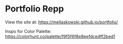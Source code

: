 # Portfolio Repp

View the site at: https://mellaskowski.github.io/portfolio/ 

Inspo for Color Palette:
https://colorhunt.co/palette/f9f5f6f8e8eefdcedff2bed1 